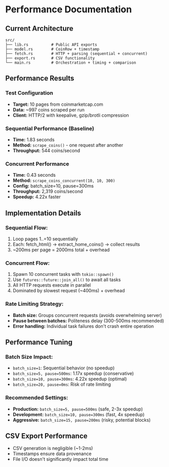 # Performance Documentation

## Current Architecture

```
src/
├── lib.rs          # Public API exports  
├── model.rs        # CoinRow + timestamp
├── fetch.rs        # HTTP + parsing (sequential + concurrent)
├── export.rs       # CSV functionality
└── main.rs         # Orchestration + timing + comparison
```

## Performance Results

### Test Configuration
- **Target:** 10 pages from coinmarketcap.com
- **Data:** ~997 coins scraped per run
- **Client:** HTTP/2 with keepalive, gzip/brotli compression

### Sequential Performance (Baseline)
- **Time:** 1.83 seconds
- **Method:** `scrape_coins()` - one request after another
- **Throughput:** 544 coins/second

### Concurrent Performance
- **Time:** 0.43 seconds  
- **Method:** `scrape_coins_concurrent(10, 10, 300)` 
- **Config:** batch_size=10, pause=300ms
- **Throughput:** 2,319 coins/second
- **Speedup:** 4.22x faster

## Implementation Details

### Sequential Flow:
1. Loop pages 1..=10 sequentially
2. Each: fetch_html() → extract_home_coins() → collect results
3. ~200ms per page = 2000ms total + overhead

### Concurrent Flow:
1. Spawn 10 concurrent tasks with `tokio::spawn()`
2. Use `futures::future::join_all()` to await all tasks
3. All HTTP requests execute in parallel
4. Dominated by slowest request (~400ms) + overhead

### Rate Limiting Strategy:
- **Batch size:** Groups concurrent requests (avoids overwhelming server)
- **Pause between batches:** Politeness delay (300-500ms recommended)
- **Error handling:** Individual task failures don't crash entire operation

## Performance Tuning

### Batch Size Impact:
- `batch_size=1`: Sequential behavior (no speedup)
- `batch_size=5, pause=500ms`: 1.17x speedup (conservative)
- `batch_size=10, pause=300ms`: 4.22x speedup (optimal)
- `batch_size=20, pause=0ms`: Risk of rate limiting

### Recommended Settings:
- **Production:** `batch_size=5, pause=500ms` (safe, 2-3x speedup)
- **Development:** `batch_size=10, pause=300ms` (fast, 4x speedup) 
- **Aggressive:** `batch_size=15, pause=200ms` (risky, potential blocks)

## CSV Export Performance
- CSV generation is negligible (~1-2ms)
- Timestamps ensure data provenance
- File I/O doesn't significantly impact total time
